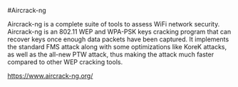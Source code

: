 #Aircrack-ng

Aircrack-ng is a complete suite of tools to assess WiFi network security.
Aircrack-ng is an 802.11 WEP and WPA-PSK keys cracking program that can recover keys once enough data packets have been captured. It implements the standard FMS attack along with some optimizations like KoreK attacks, as well as the all-new PTW attack, thus making the attack much faster compared to other WEP cracking tools.

https://www.aircrack-ng.org/
